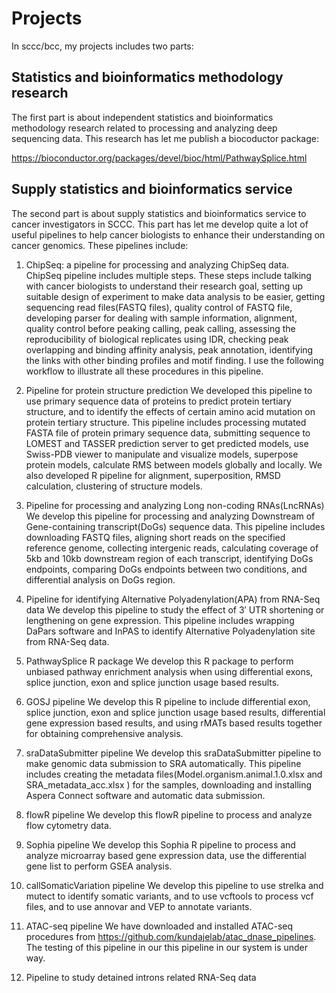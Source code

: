 # Projects

In sccc/bcc, my projects includes two parts:

## Statistics and bioinformatics methodology research 
The first part is about independent statistics and bioinformatics methodology research related to processing and analyzing deep sequencing data. This research has let me publish a biocoductor package:

https://bioconductor.org/packages/devel/bioc/html/PathwaySplice.html

## Supply statistics and bioinformatics service
The second part is about supply statistics and bioinformatics service to cancer investigators in SCCC. This part has let me develop quite a lot of useful pipelines to help cancer biologists to enhance their understanding on cancer genomics. These pipelines include:

1.	ChipSeq: a pipeline for processing and analyzing ChipSeq data.  ChipSeq pipeline includes multiple steps. These steps include talking with cancer biologists to understand their research goal, setting up suitable design of experiment to make data analysis to be easier, getting sequencing read files(FASTQ files), quality control of FASTQ file, developing parser for dealing with sample information, alignment, quality control before peaking calling, peak calling, assessing the reproducibility of biological replicates using IDR, checking peak overlapping and binding affinity analysis, peak annotation, identifying the links with other binding profiles and motif finding. I use the following workflow to illustrate all these procedures in this pipeline.













2.	Pipeline for protein structure prediction
We developed this pipeline to use primary sequence data of proteins to predict protein tertiary structure, and to identify the effects of certain amino acid mutation on protein tertiary structure. This pipeline includes processing mutated FASTA file of protein primary sequence data, submitting sequence to LOMEST and TASSER prediction server to get predicted models, use Swiss-PDB viewer to manipulate and visualize models, superpose protein models, calculate RMS between models globally and locally. We also developed R pipeline for alignment, superposition, RMSD calculation, clustering of structure models.

3.	Pipeline for processing and analyzing Long non-coding RNAs(LncRNAs)
We develop this pipeline for processing and analyzing Downstream of Gene-containing transcript(DoGs) sequence data. This pipeline includes downloading FASTQ files, aligning short reads on the specified reference genome, collecting intergenic reads, calculating coverage of 5kb and 10kb downstream region of each transcript, identifying DoGs endpoints, comparing DoGs endpoints between two conditions, and differential analysis on DoGs region.

4.	Pipeline for identifying Alternative Polyadenylation(APA) from RNA-Seq data
We develop this pipeline to study the effect of 3′ UTR shortening or lengthening on gene expression. This pipeline includes wrapping DaPars software and InPAS to identify Alternative Polyadenylation site from RNA-Seq data.


5.	PathwaySplice R package
We develop this R package to perform unbiased pathway enrichment analysis when using differential exons, splice junction, exon and splice junction usage based results.

6.	GOSJ pipeline
We develop this R pipeline to include differential exon, splice junction, exon and splice junction usage based results, differential gene expression based results, and using rMATs based results together for obtaining comprehensive analysis.

7.	sraDataSubmitter pipeline
We develop this sraDataSubmitter pipeline to make genomic data submission to SRA automatically. This pipeline includes creating the metadata files(Model.organism.animal.1.0.xlsx and SRA_metadata_acc.xlsx ) for the samples, downloading and installing Aspera Connect software and automatic data submission.

8.	flowR pipeline
We develop this flowR pipeline to process and analyze flow cytometry data.

9.	Sophia pipeline
We develop this Sophia R pipeline to process and analyze microarray based gene expression data, use the differential gene list to perform GSEA analysis.

10.	callSomaticVariation pipeline
We develop this pipeline to use strelka and mutect to identify somatic variants, and to use vcftools to process vcf files, and to use annovar and VEP to annotate variants.    

11.	ATAC-seq pipeline
We have downloaded and installed ATAC-seq procedures from https://github.com/kundajelab/atac_dnase_pipelines. The testing of this pipeline in our this pipeline in our system is under way.

12. Pipeline to study detained introns related RNA-Seq data
